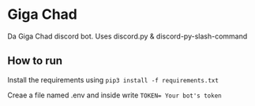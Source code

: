 # Giga Chad 
Da Giga Chad discord bot.
Uses discord.py & discord-py-slash-command

## How to run
Install the requirements using
`pip3 install -f requirements.txt`

Creae a file named .env and inside write 
`TOKEN= Your bot's token`
